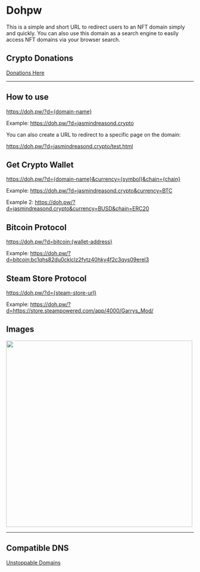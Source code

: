 # Dohpw
This is a simple and short URL to redirect users to an NFT domain simply and quickly. You can also use this domain as a search engine to easily access NFT domains via your browser search.

## Crypto Donations

<a href="https://ud.me/jasmindreasond.wallet" target="_blank">Donations Here</a>

<hr/>

## How to use

https://doh.pw/?d={domain-name}

Example: https://doh.pw/?d=jasmindreasond.crypto

You can also create a URL to redirect to a specific page on the domain: 

https://doh.pw/?d=jasmindreasond.crypto/test.html

## Get Crypto Wallet

https://doh.pw/?d={domain-name}&currency={symbol}&chain={chain}

Example: https://doh.pw/?d=jasmindreasond.crypto&currency=BTC

Example 2: https://doh.pw/?d=jasmindreasond.crypto&currency=BUSD&chain=ERC20

## Bitcoin Protocol

https://doh.pw/?d=bitcoin:{wallet-address}

Example: https://doh.pw/?d=bitcoin:bc1qhs82du0cklclz2fvtz40hky4f2c3qys09erel3

## Steam Store Protocol

https://doh.pw/?d={steam-store-url}

Example: https://doh.pw/?d=https://store.steampowered.com/app/4000/Garrys_Mod/

## Images

<img src="https://github.com/JasminDreasond/Dohpw/blob/main/img/example/search-example.webp?raw=true" height="500" />

<hr/>

## Compatible DNS

<a href="https://unstoppabledomains.com/" target="_blank">Unstoppable Domains</a>